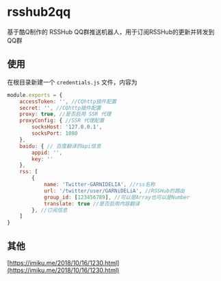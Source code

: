 # rsshub2qq

基于酷Q制作的 RSSHub QQ群推送机器人，用于订阅RSSHub的更新并转发到QQ群

## 使用

在根目录新建一个 `credentials.js` 文件，内容为

```javascript
module.exports = {
    accessToken: '', //CQhttp插件配置
    secret: '', //CQhttp插件配置
    proxy: true, //是否启用 SSR 代理
    proxyConfig: { //SSR 代理配置
        socksHost: '127.0.0.1',
        socksPort: 1080
    },
    baidu: { // 百度翻译的api信息
        appid: '',
        key: ''
    },
    rss: [
        {
            name: 'Twitter-GARNIDELIA', //rss名称
            url: '/twitter/user/GARNiDELiA', //RSSHub的路由
            group_id: [123456789], //可以是Array也可以是Number
            translate: true //是否启用内容翻译
        }, //订阅信息
    ]
}
```

## 其他

[https://imiku.me/2018/10/16/1230.html](https://imiku.me/2018/10/16/1230.html)
